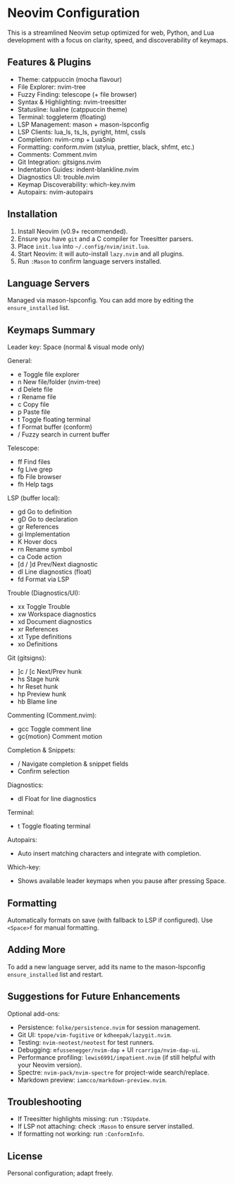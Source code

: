 # Neovim Configuration

This is a streamlined Neovim setup optimized for web, Python, and Lua
development with a focus on clarity, speed, and discoverability of keymaps.

## Features & Plugins

- Theme: catppuccin (mocha flavour)
- File Explorer: nvim-tree
- Fuzzy Finding: telescope (+ file browser)
- Syntax & Highlighting: nvim-treesitter
- Statusline: lualine (catppuccin theme)
- Terminal: toggleterm (floating)
- LSP Management: mason + mason-lspconfig
- LSP Clients: lua_ls, ts_ls, pyright, html, cssls
- Completion: nvim-cmp + LuaSnip
- Formatting: conform.nvim (stylua, prettier, black, shfmt, etc.)
- Comments: Comment.nvim
- Git Integration: gitsigns.nvim
- Indentation Guides: indent-blankline.nvim
- Diagnostics UI: trouble.nvim
- Keymap Discoverability: which-key.nvim
- Autopairs: nvim-autopairs

## Installation

1. Install Neovim (v0.9+ recommended).
2. Ensure you have `git` and a C compiler for Treesitter parsers.
3. Place `init.lua` into `~/.config/nvim/init.lua`.
4. Start Neovim: it will auto-install `lazy.nvim` and all plugins.
5. Run `:Mason` to confirm language servers installed.

## Language Servers

Managed via mason-lspconfig. You can add more by editing the `ensure_installed`
list.

## Keymaps Summary

Leader key: Space (normal & visual mode only)

General:

- <Space>e Toggle file explorer
- <Space>n New file/folder (nvim-tree)
- <Space>d Delete file
- <Space>r Rename file
- <Space>c Copy file
- <Space>p Paste file
- <Space>t Toggle floating terminal
- <Space>f Format buffer (conform)
- <Space>/ Fuzzy search in current buffer

Telescope:

- <Space>ff Find files
- <Space>fg Live grep
- <Space>fb File browser
- <Space>fh Help tags

LSP (buffer local):

- gd Go to definition
- gD Go to declaration
- gr References
- gi Implementation
- K Hover docs
- <Space>rn Rename symbol
- <Space>ca Code action
- [d / ]d Prev/Next diagnostic
- <Space>dl Line diagnostics (float)
- <Space>fd Format via LSP

Trouble (Diagnostics/UI):

- <Space>xx Toggle Trouble
- <Space>xw Workspace diagnostics
- <Space>xd Document diagnostics
- <Space>xr References
- <Space>xt Type definitions
- <Space>xo Definitions

Git (gitsigns):

- ]c / [c Next/Prev hunk
- <Space>hs Stage hunk
- <Space>hr Reset hunk
- <Space>hp Preview hunk
- <Space>hb Blame line

Commenting (Comment.nvim):

- gcc Toggle comment line
- gc{motion} Comment motion

Completion & Snippets:

- <Tab> / <S-Tab> Navigate completion & snippet fields
- <CR> Confirm selection

Diagnostics:

- <Space>dl Float for line diagnostics

Terminal:

- <Space>t Toggle floating terminal

Autopairs:

- Auto insert matching characters and integrate with completion.

Which-key:

- Shows available leader keymaps when you pause after pressing Space.

## Formatting

Automatically formats on save (with fallback to LSP if configured). Use
`<Space>f` for manual formatting.

## Adding More

To add a new language server, add its name to the mason-lspconfig
`ensure_installed` list and restart.

## Suggestions for Future Enhancements

Optional add-ons:

- Persistence: `folke/persistence.nvim` for session management.
- Git UI: `tpope/vim-fugitive` or `kdheepak/lazygit.nvim`.
- Testing: `nvim-neotest/neotest` for test runners.
- Debugging: `mfussenegger/nvim-dap` + UI `rcarriga/nvim-dap-ui`.
- Performance profiling: `lewis6991/impatient.nvim` (if still helpful with your
  Neovim version).
- Spectre: `nvim-pack/nvim-spectre` for project-wide search/replace.
- Markdown preview: `iamcco/markdown-preview.nvim`.

## Troubleshooting

- If Treesitter highlights missing: run `:TSUpdate`.
- If LSP not attaching: check `:Mason` to ensure server installed.
- If formatting not working: run `:ConformInfo`.

## License

Personal configuration; adapt freely.
